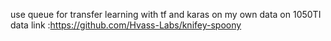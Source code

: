 
use queue for transfer learning with tf and karas on my own data on 1050TI
data link :https://github.com/Hvass-Labs/knifey-spoony

